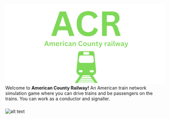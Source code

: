 ![alt text](https://raw.githubusercontent.com/Ishaanlikescandy/acr/main/ACR-removebg-preview.png)
Welcome to **American County Railway!** An American train network simulation game where you can drive trains and be passengers on the trains. You can work as a conductor and signaller.
#####
![alt text](https://img.shields.io/badge/Play%20Now-Coming%20Soon-informational)


